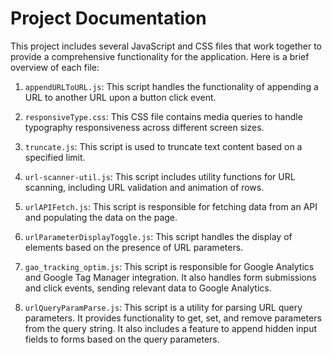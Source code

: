# Project Documentation

This project includes several JavaScript and CSS files that work together to provide a comprehensive functionality for the application. Here is a brief overview of each file:

1. `appendURLToURL.js`: This script handles the functionality of appending a URL to another URL upon a button click event.

2. `responsiveType.css`: This CSS file contains media queries to handle typography responsiveness across different screen sizes.

3. `truncate.js`: This script is used to truncate text content based on a specified limit.

4. `url-scanner-util.js`: This script includes utility functions for URL scanning, including URL validation and animation of rows.

5. `urlAPIFetch.js`: This script is responsible for fetching data from an API and populating the data on the page.

6. `urlParameterDisplayToggle.js`: This script handles the display of elements based on the presence of URL parameters.

7. `gao_tracking_optim.js`: This script is responsible for Google Analytics and Google Tag Manager integration. It also handles form submissions and click events, sending relevant data to Google Analytics.

8. `urlQueryParamParse.js`: This script is a utility for parsing URL query parameters. It provides functionality to get, set, and remove parameters from the query string. It also includes a feature to append hidden input fields to forms based on the query parameters.